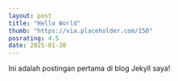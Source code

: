 ```yaml
---
layout: post
title: "Hello World"
thumb: "https://via.placeholder.com/150"
posrating: 4.5
date: 2025-01-30
---
```

Ini adalah postingan pertama di blog Jekyll saya!
